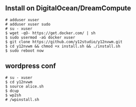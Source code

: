 Install on DigitalOcean/DreamCompute
-----------
```
# adduser xuser
# adduser xuser sudo
# su - xuser
$ wget -qO- https://get.docker.com/ | sh
$ sudo usermod -aG docker xuser
$ git clone https://github.com/y12studio/y12nvwm.git
$ cd y12nvwm && chmod +x install.sh && ./install.sh
$ sudo reboot now
```

wordpress conf
-----
```
# su - xuser
$ cd y12nvwm
$ source alice.sh
$ dcup
$ wp2sh
# /wpinstall.sh
```
